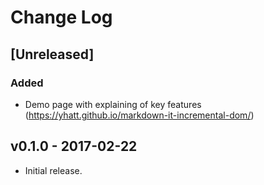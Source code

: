 # Change Log

## [Unreleased]
### Added

- Demo page with explaining of key features  (https://yhatt.github.io/markdown-it-incremental-dom/)

## v0.1.0 - 2017-02-22

- Initial release.
